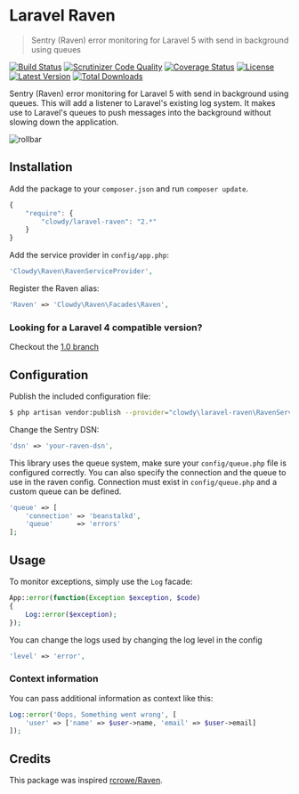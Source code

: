 Laravel Raven
=============

> Sentry (Raven) error monitoring for Laravel 5 with send in background using queues

[![Build Status](http://img.shields.io/travis/clowdy/laravel-raven/master.svg?style=flat-square)](https://travis-ci.org/clowdy/laravel-raven)
[![Scrutinizer Code Quality](http://img.shields.io/scrutinizer/g/clowdy/laravel-raven/master.svg?style=flat-square)](https://scrutinizer-ci.com/g/clowdy/laravel-raven/)
[![Coverage Status](https://img.shields.io/scrutinizer/coverage/g/clowdy/laravel-raven/master.svg?style=flat-square)](https://scrutinizer-ci.com/g/clowdy/laravel-raven/code-structure/master)
[![License](http://img.shields.io/badge/license-MIT-brightgreen.svg?style=flat-square)](http://www.opensource.org/licenses/MIT)
[![Latest Version](http://img.shields.io/packagist/v/clowdy/laravel-raven.svg?style=flat-square)](https://packagist.org/packages/clowdy/laravel-raven)
[![Total Downloads](https://img.shields.io/packagist/dt/clowdy/laravel-raven.svg?style=flat-square)](https://packagist.org/packages/clowdy/laravel-raven)

Sentry (Raven) error monitoring for Laravel 5 with send in background using queues. This will add a listener to Laravel's existing log system. It makes use to Laravel's queues to push messages into the background without slowing down the application.

![rollbar](https://www.getsentry.com/_static/getsentry/images/hero.png)

## Installation

Add the package to your `composer.json` and run `composer update`.

```js
{
    "require": {
        "clowdy/laravel-raven": "2.*"
    }
}
```

Add the service provider in `config/app.php`:

```php
'Clowdy\Raven\RavenServiceProvider',
```

Register the Raven alias:

```php
'Raven' => 'Clowdy\Raven\Facades\Raven',
```

### Looking for a Laravel 4 compatible version?

Checkout the [1.0 branch](https://github.com/clowdy/laravel-raven/tree/1.0)

## Configuration

Publish the included configuration file:

```bash
$ php artisan vendor:publish --provider="clowdy\laravel-raven\RavenServiceProvider" --tag="config"
```

Change the Sentry DSN:

```php
'dsn' => 'your-raven-dsn',
```

This library uses the queue system, make sure your `config/queue.php` file is configured correctly. You can also specify the connection and the queue to use in the raven config. Connection must exist in `config/queue.php` and a custom queue can be defined.

```php
'queue' => [
	'connection' => 'beanstalkd',
	'queue'      => 'errors'
];
```

## Usage

To monitor exceptions, simply use the `Log` facade:

```php
App::error(function(Exception $exception, $code)
{
    Log::error($exception);
});
```

You can change the logs used by changing the log level in the config

```php	
'level' => 'error',
```

### Context information

You can pass additional information as context like this:

```php
Log::error('Oops, Something went wrong', [
    'user' => ['name' => $user->name, 'email' => $user->email]
]);
```

## Credits

This package was inspired [rcrowe/Raven](https://github.com/rcrowe/Raven).
